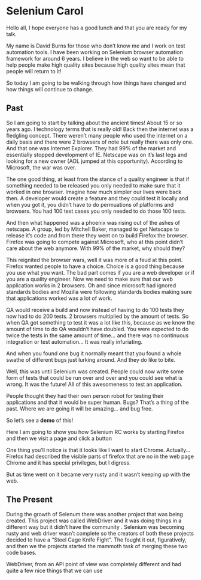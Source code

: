 # Selenium Carol

Hello all, I hope everyone has a good lunch and that you are ready for my talk.

My name is David Burns for those who don’t know me and I work on  test automation tools. I have been working on Selenium browser automation framework for around 6 years. I believe in the web so want to be able to help people make high quality sites because high quality sites mean that people will return to it!

So today I am going to be walking through how things have changed and how things will continue to change.

## Past

So I am going to start by talking about the ancient times! About 15 or so years ago. I technology terms that is really old! Back then the internet was a fledgling concept. There weren’t many people who used the internet on a daily basis and there were 2  browsers of note but really there was only one. And that one was Internet Explorer. They had 99% of the market and essentially stopped development of IE. Netscape was on it’s last legs and looking for a new owner (AOL jumped at this opportunity). According to Microsoft, the war was over. 

The one good thing, at least from the stance of a quality engineer is that if something needed to be released you only needed to make sure that it worked in one browser. Imagine how much simpler our lives were back then. A developer would create a feature and they could test it locally and when you got it, you didn’t have to do permuations of platforms and browsers. You had 100 test cases you only needed to do those 100 tests.

And then what happened was a phoenix was rising out of the ashes  of netscape. A group, led by Mitchell Baker, managed to get Netscape to release it’s code and from there they went on to build Firefox the browser. Firefox was going to compete against Microsoft, who at this point didn’t care about the web anymore. With 99% of the market, why should they?

This reignited the browser wars, well it was more of a feud at this point. Firefox wanted people to have a choice. Choice is a good thing because you use what you want. The bad part comes if you are a web developer or if you are a quality engineer. Now we need to make sure that our web application works in 2 browsers. Oh and since microsoft had ignored standards bodies and Mozilla were following standards bodies making sure that applications worked was a lot of work.

QA would receive a build and now instead of having to do 100 tests they now had to do 200 tests. 2 browsers multiplied by the amount of tests. So when QA got something to test it was a lot like this, because as we know the amount of time to do QA wouldn’t have doubled. You were expected to do twice the tests in the same amount of time… and there was no continuous integration or test automation… It was really infuriating.

And when you found one bug it normally meant that you found a whole swathe of different bugs just lurking around. And they do like to bite.

Well, this was until Selenium was created. People could now write some form of tests that could be run over and over and you could see what is wrong. It was the future! All of this awesomeness to test an application.

People thought they had their own person robot for testing their applications and that it would be super human. Bugs? That’s a thing of the past. Where we are going it will be amazing… and bug free.

So let’s see a **demo** of this!

Here I am going to show you how Selenium RC works by starting Firefox and then we visit a page and click a button

One thing you’ll notice is that it looks like I want to start Chrome. Actually… Firefox had described the visible parts of firefox that are no in the web page Chrome and it has special privileges, but I digress.

But as time went on it became very rusty and it wasn’t keeping up with the web.

## The Present

During the growth of Selenum there was another project that was being created. This project was called WebDriver and it was doing things in a different way but it didn’t have the community . Selenium was becoming rusty and web driver wasn’t complete so the creators of both these projects decided to have a “Steel Cage Knife Fight”. The fought it out, figuratively, and then we the projects started the mammoth task of merging these two code bases.

WebDriver, from an API point of view was completely different and had quite a few nice things that we can use


